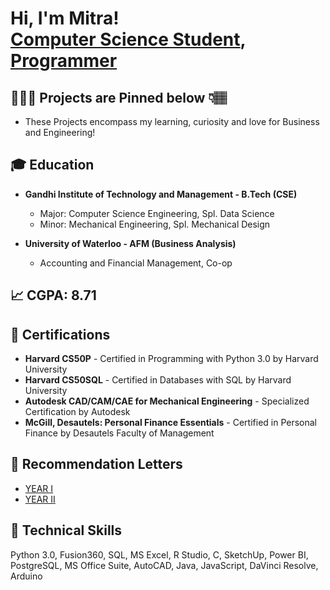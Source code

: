 <h1>Hi, I'm Mitra! <br/><a href="https://github.com/mitraboga">Computer Science Student</a>, <a href="https://www.linkedin.com/in/bogamitra/">Programmer</a>

<h2>🧑🏽‍💻 Projects are Pinned below 👇🏽</h2>

- These Projects encompass my learning, curiosity and love for Business and Engineering!

<h2>🎓 Education</h2>

- <b>Gandhi Institute of Technology and Management - B.Tech (CSE)</b>
  - Major: Computer Science Engineering, Spl. Data Science
  - Minor: Mechanical Engineering, Spl. Mechanical Design

- <b>University of Waterloo - AFM (Business Analysis)</b>
  - Accounting and Financial Management, Co-op

<h2>📈 CGPA: 8.71</h2>

<h2>📜 Certifications</h2>

- <b>Harvard CS50P</b> - Certified in Programming with Python 3.0 by Harvard University
- <b>Harvard CS50SQL</b> - Certified in Databases with SQL by Harvard University
- <b>Autodesk CAD/CAM/CAE for Mechanical Engineering</b> - Specialized Certification by Autodesk
- <b>McGill, Desautels: Personal Finance Essentials</b> - Certified in Personal Finance by Desautels Faculty of Management

<h2>📩 Recommendation Letters</h2>

- [YEAR I](https://github.com/mitraboga/Recommendation_Letters/tree/YEAR-I)
- [YEAR II](https://github.com/mitraboga/Recommendation_Letters/tree/YEAR-II)

<h2>🦾 Technical Skills</h2>

Python 3.0, Fusion360, SQL, MS Excel, R Studio, C, SketchUp, Power BI, PostgreSQL, MS Office Suite, AutoCAD, Java, JavaScript, DaVinci Resolve, Arduino

<!--
**joshmadakor1/joshmadakor1** is a ✨ _special_ ✨ repository because its `README.md` (this file) appears on your GitHub profile.

Here are some ideas to get you started:

- 🔭 I’m currently working on ...
- 🌱 I’m currently learning ...
- 👯 I’m looking to collaborate on ...
- 🤔 I’m looking for help with ...
- 💬 Ask me about ...
- 📫 How to reach me: ...
- 😄 Pronouns: ...
- ⚡ Fun fact: ...
-->
